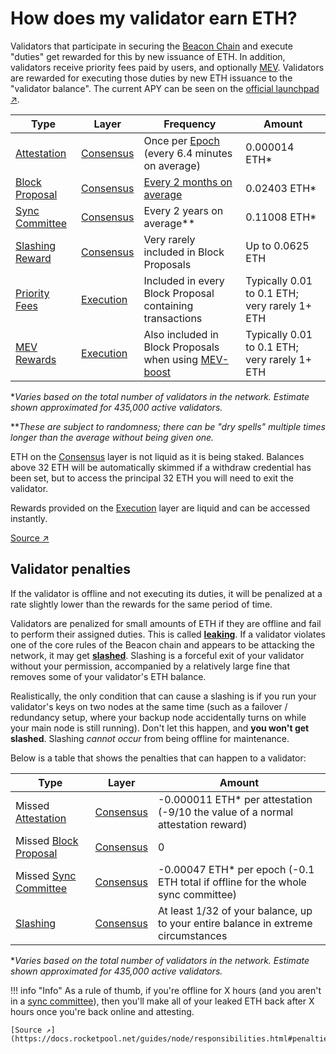 # How does my validator earn ETH?

Validators that participate in securing the [Beacon Chain](/introduction/staking-glossary#beacon-chain) and execute "duties" get rewarded for this by new issuance of ETH. In addition, validators receive priority fees paid by users, and optionally [MEV](/introduction/staking-glossary#MEV). Validators are rewarded for executing those duties by new ETH issuance to the "validator balance". The current APY can be seen on the [official launchpad ↗](https://launchpad.ethereum.org/).

| Type                                                    | Layer                                               | Frequency                                                                                  | Amount                                        |
| ------------------------------------------------------- | --------------------------------------------------- | ------------------------------------------------------------------------------------------ | --------------------------------------------- |
| [Attestation](/introduction/staking-glossary#attestation)       | [Consensus](/introduction/staking-glossary#consensus-layer) | Once per [Epoch](/introduction/staking-glossary#epoch) (every 6.4 minutes on average)              | 0.000014 ETH\*                                |
| [Block Proposal](/introduction/staking-glossary#block-proposer) | [Consensus](/introduction/staking-glossary#consensus-layer) | [Every 2 months on average](/rewards/proposal-frequency)                                         | 0.02403 ETH\*                                 |
| [Sync Committee](/introduction/staking-glossary#sync-committee) | [Consensus](/introduction/staking-glossary#consensus-layer) | Every 2 years on average\*\*                                                               | 0.11008 ETH\*                                 |
| [Slashing Reward](/introduction/staking-glossary#slasher-node)  | [Consensus](/introduction/staking-glossary#consensus-layer) | Very rarely included in Block Proposals                                                    | Up to 0.0625 ETH                              |
| [Priority Fees](/introduction/staking-glossary#priority-fees)   | [Execution](/introduction/staking-glossary#execution-layer) | Included in every Block Proposal containing transactions                                   | Typically 0.01 to 0.1 ETH; very rarely 1+ ETH |
| [MEV Rewards](/introduction/staking-glossary#mev)               | [Execution](/introduction/staking-glossary#execution-layer) | Also included in Block Proposals when using [MEV-boost](/validator-clients/mev-boost) | Typically 0.01 to 0.1 ETH; very rarely 1+ ETH |

\*_Varies based on the total number of validators in the network. Estimate shown approximated for 435,000 active validators._

\*\*_These are subject to randomness; there can be "dry spells" multiple times longer than the average without being given one._

ETH on the [Consensus](/introduction/staking-glossary#consensus-layer) layer is not liquid as it is being staked. Balances above 32 ETH will be automatically skimmed if a withdraw credential has been set, but to access the principal 32 ETH you will need to exit the validator.

Rewards provided on the [Execution](/introduction/staking-glossary#execution-layer) layer are liquid and can be accessed instantly.

[Source ↗](https://docs.rocketpool.net/guides/node/responsibilities.html#how-ethereum-staking-works)

## Validator penalties

If the validator is offline and not executing its duties, it will be penalized at a rate slightly lower than the rewards for the same period of time.

Validators are penalized for small amounts of ETH if they are offline and fail to perform their assigned duties. This is called [**leaking**](/introduction/staking-glossary#inactivity-leak). If a validator violates one of the core rules of the Beacon chain and appears to be attacking the network, it may get [**slashed**](/introduction/staking-glossary#slashable-offenses). Slashing is a forceful exit of your validator without your permission, accompanied by a relatively large fine that removes some of your validator's ETH balance.

Realistically, the only condition that can cause a slashing is if you run your validator's keys on two nodes at the same time (such as a failover / redundancy setup, where your backup node accidentally turns on while your main node is still running). Don't let this happen, and **you won't get slashed**. Slashing _cannot occur_ from being offline for maintenance.

Below is a table that shows the penalties that can happen to a validator:

| Type                                                           | Layer                                               | Amount                                                                            |
| -------------------------------------------------------------- | --------------------------------------------------- | --------------------------------------------------------------------------------- |
| Missed [Attestation](/introduction/staking-glossary#attestation)       | [Consensus](/introduction/staking-glossary#consensus-layer) | -0.000011 ETH\* per attestation (-9/10 the value of a normal attestation reward)  |
| Missed [Block Proposal](/introduction/staking-glossary#block-proposer) | [Consensus](/introduction/staking-glossary#consensus-layer) | 0                                                                                 |
| Missed [Sync Committee](/introduction/staking-glossary#sync-committee) | [Consensus](/introduction/staking-glossary#consensus-layer) | -0.00047 ETH\* per epoch (-0.1 ETH total if offline for the whole sync committee) |
| [Slashing](/introduction/staking-glossary#slashable-offenses)          | [Consensus](/introduction/staking-glossary#consensus-layer) | At least 1/32 of your balance, up to your entire balance in extreme circumstances |

\*_Varies based on the total number of validators in the network. Estimate shown approximated for 435,000 active validators._

!!! info "Info"
    As a rule of thumb, if you're offline for X hours (and you aren't in a [sync committee](/introduction/staking-glossary#sync-committee)), then you'll make all of your leaked ETH back after X hours once you're back online and attesting.

    [Source ↗](https://docs.rocketpool.net/guides/node/responsibilities.html#penalties)

